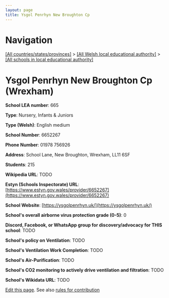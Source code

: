 ```yaml
---
layout: page
title: Ysgol Penrhyn New Broughton Cp
---
```

# Navigation

[[All countries/states/provinces]](../../..) > [[All Welsh local educational authority]](../..) > [[All schools in local educational authority]](..)

# Ysgol Penrhyn New Broughton Cp (Wrexham)

**School LEA number**: 665

**Type**: Nursery, Infants & Juniors

**Type (Welsh)**: English medium

**School Number**: 6652267

**Phone Number**: 01978 756926

**Address**: School Lane, New Broughton, Wrexham, LL11 6SF

**Students**: 215

**Wikipedia URL**: TODO

**Estyn (Schools Inspectorate) URL**: [https://www.estyn.gov.wales/provider/6652267](https://www.estyn.gov.wales/provider/6652267)

**School Website**: [https://ysgolpenrhyn.uk/](https://ysgolpenrhyn.uk/)

**School's overall airborne virus protection grade (0-5)**: 0

**Discord, Facebook, or WhatsApp group for discovery/advocacy for THIS school**: TODO

**School's policy on Ventilation**: TODO

**School's Ventilation Work Completion**: TODO

**School's Air-Purification**: TODO

**School's CO2 monitoring to actively drive ventilation and filtration**: TODO

**School's Wikidata URL**: TODO




[Edit this page](https://github.com/VentilationProject/Wales/edit/prif/./Wrexham/Ysgol_Penrhyn_New_Broughton_Cp.md). See also [rules for contribution](../../../contribution-rules/)